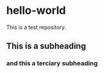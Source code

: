 # hello-world
This is a test repository. 
## This is a subheading
### and this a terciary subheading
